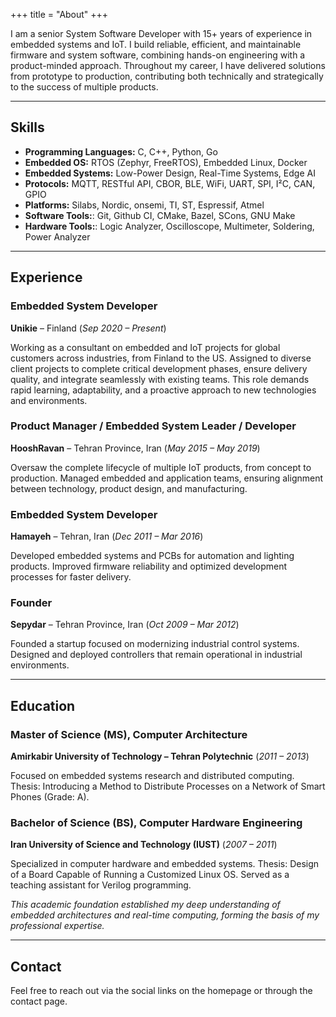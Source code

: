 +++
title = "About"
+++

I am a senior System Software Developer with 15+ years of experience in embedded systems and IoT. I build reliable, efficient, and maintainable firmware and system software, combining hands-on engineering with a product-minded approach. Throughout my career, I have delivered solutions from prototype to production, contributing both technically and strategically to the success of multiple products.

---

## Skills

- **Programming Languages:** C, C++, Python, Go
- **Embedded OS:** RTOS (Zephyr, FreeRTOS), Embedded Linux, Docker
- **Embedded Systems:** Low-Power Design, Real-Time Systems, Edge AI
- **Protocols:** MQTT, RESTful API, CBOR, BLE, WiFi, UART, SPI, I²C, CAN, GPIO
- **Platforms:** Silabs, Nordic, onsemi, TI, ST, Espressif, Atmel
- **Software Tools:**: Git, Github CI, CMake, Bazel, SCons, GNU Make
- **Hardware Tools:**: Logic Analyzer, Oscilloscope, Multimeter, Soldering, Power Analyzer

---

## Experience

### Embedded System Developer
**Unikie** – Finland
(*Sep 2020 – Present*)

Working as a consultant on embedded and IoT projects for global customers across industries, from Finland to the US. Assigned to diverse client projects to complete critical development phases, ensure delivery quality, and integrate seamlessly with existing teams. This role demands rapid learning, adaptability, and a proactive approach to new technologies and environments.

### Product Manager / Embedded System Leader / Developer
**HooshRavan** – Tehran Province, Iran
(*May 2015 – May 2019*)

Oversaw the complete lifecycle of multiple IoT products, from concept to production. Managed embedded and application teams, ensuring alignment between technology, product design, and manufacturing.

### Embedded System Developer
**Hamayeh** – Tehran, Iran
(*Dec 2011 – Mar 2016*)

Developed embedded systems and PCBs for automation and lighting products. Improved firmware reliability and optimized development processes for faster delivery.

### Founder
**Sepydar** – Tehran Province, Iran
(*Oct 2009 – Mar 2012*)

Founded a startup focused on modernizing industrial control systems. Designed and deployed controllers that remain operational in industrial environments.

---

## Education

### Master of Science (MS), Computer Architecture
**Amirkabir University of Technology – Tehran Polytechnic**
(*2011 – 2013*)

Focused on embedded systems research and distributed computing.
Thesis: Introducing a Method to Distribute Processes on a Network of Smart Phones (Grade: A).

### Bachelor of Science (BS), Computer Hardware Engineering
**Iran University of Science and Technology (IUST)**
(*2007 – 2011*)

Specialized in computer hardware and embedded systems.
Thesis: Design of a Board Capable of Running a Customized Linux OS.
Served as a teaching assistant for Verilog programming.

*This academic foundation established my deep understanding of embedded architectures and real-time computing, forming the basis of my professional expertise.*

---

## Contact

Feel free to reach out via the social links on the homepage or through the contact page.
